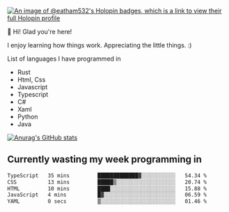 [![An image of @eatham532's Holopin badges, which is a link to view their full Holopin profile](https://holopin.me/eatham532)](https://holopin.io/@eatham532)


👋 Hi! Glad you're here!

I enjoy learning how things work. Appreciating the little things. :)


List of languages I have programmed in
- Rust
- Html, Css
- Javascript
- Typescript
- C#
- Xaml
- Python
- Java

[![Anurag's GitHub stats](https://github-readme-stats.vercel.app/api?username=Eatham532&theme=dark)](https://github.com/anuraghazra/github-readme-stats)


## Currently wasting my week programming in
<!--START_SECTION:waka-->

```txt
TypeScript   35 mins         █████████████▓░░░░░░░░░░░   54.34 %
CSS          13 mins         █████▒░░░░░░░░░░░░░░░░░░░   20.74 %
HTML         10 mins         ████░░░░░░░░░░░░░░░░░░░░░   15.88 %
JavaScript   4 mins          █▓░░░░░░░░░░░░░░░░░░░░░░░   06.59 %
YAML         0 secs          ▒░░░░░░░░░░░░░░░░░░░░░░░░   01.46 %
```

<!--END_SECTION:waka-->
